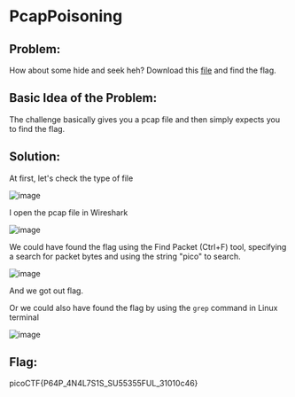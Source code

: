 # PcapPoisoning

## Problem:

How about some hide and seek heh?
Download this [file](https://artifacts.picoctf.net/c/377/trace.pcap) and find the flag.

## Basic Idea of the Problem:

The challenge basically gives you a pcap file and then simply expects you to find the flag. 

## Solution:

At first, let's check the type of file

![image](https://github.com/user-attachments/assets/ef8d0f0d-622f-49bb-993e-3cc0908d93a5)

I open the pcap file in Wireshark

![image](https://github.com/user-attachments/assets/bfa93ab0-5083-4bba-8055-477640e295d2)

We could have found the flag using the Find Packet (Ctrl+F) tool, specifying a search for packet bytes and using the string "pico" to search.

![image](https://github.com/user-attachments/assets/f1fa6a2b-9a33-4a48-aca7-824d61e26f47)

And we got out flag.

Or we could also have found the flag by using the
`
grep
`
 command in Linux terminal

![image](https://github.com/user-attachments/assets/ce250b01-cb57-4ead-a105-ac2eaaba3669)

## Flag:

picoCTF{P64P_4N4L7S1S_SU55355FUL_31010c46}
